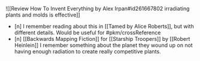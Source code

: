 ![[Review How To Invent Everything by Alex Irpan#id261667802 irradiating plants and molds is effective]]
- [n] I remember reading about this in [[Tamed by Alice Roberts]], but with different details. Would be useful for #pkm/crossReference
- [n] [[Backwards Mapping Fiction]] for [[Starship Troopers]] by [[Robert Heinlein]] I remember something about the planet they wound up on not having enough radiation to create really competitive plants.
